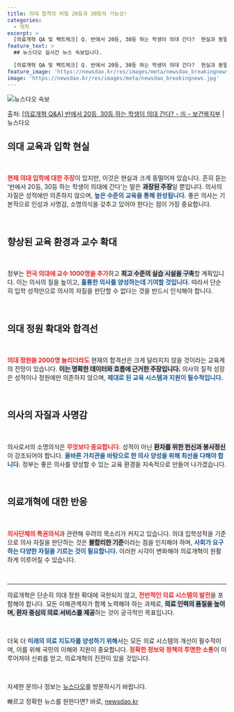 ```yaml
---
title: 의대 합격의 비밀 20등과 30등의 가능성!
categories:
  - 의학
excerpt: >
  [의료개혁 QA 및 팩트체크] Q. 반에서 20등, 30등 하는 학생이 의대 간다?  현실과 동떨어진 주장입…
feature_text: >
  ## 뉴스다오 실시간 뉴스 속보입니다.

  [의료개혁 QA 및 팩트체크] Q. 반에서 20등, 30등 하는 학생이 의대 간다?  현실과 동떨어진 주장입…
feature_image: 'https://newsdao.kr/res/images/meta/newsdao_breakingnews.jpg'
image: 'https://newsdao.kr/res/images/meta/newsdao_breakingnews.jpg'
---
```


![뉴스다오 속보](https://newsdao.kr/res/images/meta/newsdao_breakingnews.jpg)

<p>출처: <a href="https://newsdao.kr/3460" rel="dofollow">[의료개혁 Q&A] 반에서 20등, 30등 하는 학생이 의대 간다? - ⑮ - 보건복지부</a> | 뉴스다오</p>

<h2 data-ke-size="size26">의대 교육과 입학 현실</h2>

<p data-ke-size="size16">&nbsp;</p>
<p data-ke-size="size16"><b><span style="color: #ee2323;">현재 의대 입학에 대한 주장</span></b>이 있지만, 이것은 현실과 크게 동떨어져 있습니다. 흔히 듣는 '반에서 20등, 30등 하는 학생이 의대에 간다'는 말은 <b><span style="background-color: #21538527;">과장된 주장</span></b>일 뿐입니다. 의사의 자질은 성적에만 의존하지 않으며, <b><span style="color: #1a5490;">높은 수준의 교육을 통해 완성됩니다.</span></b> 좋은 의사는 기본적으로 인성과 사명감, 소명의식을 갖추고 있어야 한다는 점이 가장 중요합니다.</p>

<p data-ke-size="size16">&nbsp;</p>
<h2 data-ke-size="size26">향상된 교육 환경과 교수 확대</h2>

<p data-ke-size="size16">&nbsp;</p>
<p data-ke-size="size16">정부는 <b><span style="color: #ee2323;">전국 의대에 교수 1000명을 추가</span></b>하고 <b><span style="background-color: #21538527;">최고 수준의 실습 시설을 구축</span></b>할 계획입니다. 이는 의사의 질을 높이고, <b><span style="color: #1a5490;">훌륭한 의사를 양성하는데 기여할 것입니다.</span></b> 따라서 단순히 입학 성적만으로 의사의 자질을 판단할 수 없다는 것을 반드시 인식해야 합니다.</p>

<p data-ke-size="size16">&nbsp;</p>
<h2 data-ke-size="size26">의대 정원 확대와 합격선</h2>

<p data-ke-size="size16">&nbsp;</p>
<p data-ke-size="size16"><b><span style="color: #ee2323;">의대 정원을 2000명 늘리더라도</span></b> 현재의 합격선은 크게 달라지지 않을 것이라는 교육계의 전망이 있습니다. <b><span style="background-color: #21538527;">이는 명확한 데이터와 흐름에 근거한 주장입니다.</span></b> 의사의 질적 성장은 성적이나 정원에만 의존하지 않으며, <b><span style="color: #1a5490;">제대로 된 교육 시스템과 지원이 필수적입니다.</span></b></p>

<p data-ke-size="size16">&nbsp;</p>
<h2 data-ke-size="size26">의사의 자질과 사명감</h2>

<p data-ke-size="size16">&nbsp;</p>
<p data-ke-size="size16">의사로서의 소명의식은 <b><span style="color: #ee2323;">무엇보다 중요합니다.</span></b> 성적이 아닌 <b><span style="background-color: #21538527;">환자를 위한 헌신과 봉사정신</span></b>이 강조되어야 합니다. <b><span style="color: #1a5490;">올바른 가치관을 바탕으로 한 의사 양성을 위해 최선을 다해야 합니다.</span></b> 정부는 좋은 의사를 양성할 수 있는 교육 환경을 지속적으로 만들어 나가겠습니다.</p>

<p data-ke-size="size16">&nbsp;</p>
<h2 data-ke-size="size26">의료개혁에 대한 반응</h2>

<p data-ke-size="size16">&nbsp;</p>
<p data-ke-size="size16"><b><span style="color: #ee2323;">의사단체의 특권의식</span></b>과 관련해 우려의 목소리가 커지고 있습니다. 의대 입학성적을 기준으로 의사 자질을 판단하는 것은 <b><span style="background-color: #21538527;">불합리한 기준</span></b>이라는 점을 인지해야 하며, <b><span style="color: #1a5490;">사회가 요구하는 다양한 자질을 기르는 것이 필요합니다.</span></b> 이러한 시각이 변화해야 의료개혁이 원활하게 이루어질 수 있습니다.</p>

<p data-ke-size="size16">&nbsp;</p>
<hr style="height:1px;border:none;border-top:1px solid #eee;" />
<p data-ke-size="size16">의료개혁은 단순히 의대 정원 확대에 국한되지 않고, <b><span style="color: #ee2323;">전반적인 의료 시스템의 발전</span></b>을 포함해야 합니다. 모든 이해관계자가 함께 노력해야 하는 과제로, <b><span style="background-color: #21538527;">의료 인력의 품질을 높이며, 환자 중심의 의료 서비스를 제공</span></b>하는 것이 궁극적인 목표입니다.</p>

<p data-ke-size="size16">&nbsp;</p>
<p data-ke-size="size16">더욱 더 <b><span style="color: #1a5490;">미래의 의료 지도자를 양성하기 위해</span></b>서는 모든 의료 시스템의 개선이 필수적이며, 이를 위해 국민의 이해와 지원이 중요합니다. <b><span style="color: #ee2323;">정확한 정보와 정책의 투명한 소통</span></b>이 이루어져야 신뢰를 얻고, 의료개혁의 진전이 있을 것입니다.</p>

<p data-ke-size="size16">&nbsp;</p>
<p data-ke-size="size16">자세한 문의나 정보는 <a href="https://newsdao.kr/3460">뉴스다오</a>를 방문하시기 바랍니다.</p> 

빠르고 정확한 뉴스를 원한다면? 바로, <a href="https://newsdao.kr" rel="dofollow">newsdao.kr</a>


